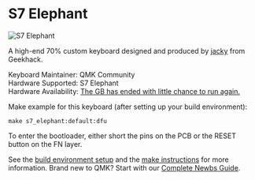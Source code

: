 # S7 Elephant

![S7 Elephant](https://i.imgur.com/CaHxKBJ.jpg)

A high-end 70% custom keyboard designed and produced by [jacky](https://geekhack.org/index.php?action=profile;u=63864) from Geekhack.

Keyboard Maintainer: QMK Community  
Hardware Supported: S7 Elephant  
Hardware Availability: [The GB has ended with little chance to run again.](https://geekhack.org/index.php?topic=96434.0)  

Make example for this keyboard (after setting up your build environment):

    make s7_elephant:default:dfu

To enter the bootloader, either short the pins on the PCB or the RESET button on the FN layer.

See the [build environment setup](https://docs.qmk.fm/#/getting_started_build_tools) and the [make instructions](https://docs.qmk.fm/#/getting_started_make_guide) for more information. Brand new to QMK? Start with our [Complete Newbs Guide](https://docs.qmk.fm/#/newbs).
